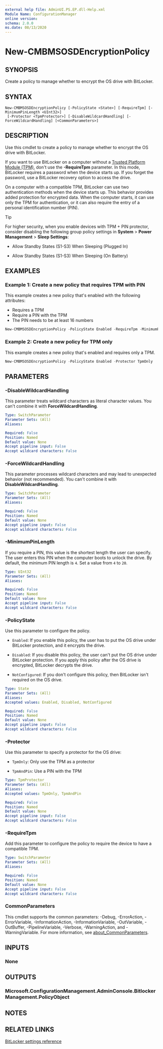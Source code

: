 ```yaml
---
external help file: AdminUI.PS.EP.dll-Help.xml
Module Name: ConfigurationManager
online version:
schema: 2.0.0
ms.date: 08/13/2020
---
```


# New-CMBMSOSDEncryptionPolicy

## SYNOPSIS

Create a policy to manage whether to encrypt the OS drive with BitLocker.

## SYNTAX

```
New-CMBMSOSDEncryptionPolicy [-PolicyState <State>] [-RequireTpm] [-MinimumPinLength <UInt32>]
 [-Protector <TpmProtector>] [-DisableWildcardHandling] [-ForceWildcardHandling] [<CommonParameters>]
```

## DESCRIPTION

Use this cmdlet to create a policy to manage whether to encrypt the OS drive with BitLocker.

If you want to use BitLocker on a computer without a [Trusted Platform Module (TPM)](https://docs.microsoft.com/windows/security/information-protection/tpm/trusted-platform-module-top-node), don't use the **-RequireTpm** parameter. In this mode, BitLocker requires a password when the device starts up. If you forget the password, use a BitLocker recovery option to access the drive.

On a computer with a compatible TPM, BitLocker can use two authentication methods when the device starts up. This behavior provides added protection for encrypted data. When the computer starts, it can use only the TPM for authentication, or it can also require the entry of a personal identification number (PIN).

> [!TIP]
> For higher security, when you enable devices with TPM + PIN protector, consider disabling the following group policy settings in **System** > **Power Management** > **Sleep Settings**:
>
> - Allow Standby States (S1-S3) When Sleeping (Plugged In)
>
> - Allow Standby States (S1-S3) When Sleeping (On Battery)

## EXAMPLES

### Example 1: Create a new policy that requires TPM with PIN

This example creates a new policy that's enabled with the following attributes:

- Requires a TPM
- Require a PIN with the TPM
- The PIN needs to be at least 16 numbers

```powershell
New-CMBMSOSDEncryptionPolicy -PolicyState Enabled -RequireTpm -MinimumPinLength 16 -Protector TpmAndPin
```

### Example 2: Create a new policy for TPM only

This example creates a new policy that's enabled and requires only a TPM.

```powershell
New-CMBMSOSDEncryptionPolicy -PolicyState Enabled -Protector TpmOnly
```

## PARAMETERS

### -DisableWildcardHandling

This parameter treats wildcard characters as literal character values. You can't combine it with **ForceWildcardHandling**.

```yaml
Type: SwitchParameter
Parameter Sets: (All)
Aliases:

Required: False
Position: Named
Default value: None
Accept pipeline input: False
Accept wildcard characters: False
```

### -ForceWildcardHandling

This parameter processes wildcard characters and may lead to unexpected behavior (not recommended). You can't combine it with **DisableWildcardHandling**.

```yaml
Type: SwitchParameter
Parameter Sets: (All)
Aliases:

Required: False
Position: Named
Default value: None
Accept pipeline input: False
Accept wildcard characters: False
```

### -MinimumPinLength

If you require a PIN, this value is the shortest length the user can specify. The user enters this PIN when the computer boots to unlock the drive. By default, the minimum PIN length is `4`. Set a value from `4` to `20`.

```yaml
Type: UInt32
Parameter Sets: (All)
Aliases:

Required: False
Position: Named
Default value: None
Accept pipeline input: False
Accept wildcard characters: False
```

### -PolicyState

Use this parameter to configure the policy.

- `Enabled`: If you enable this policy, the user has to put the OS drive under BitLocker protection, and it encrypts the drive.

- `Disabled`: If you disable this policy, the user can't put the OS drive under BitLocker protection. If you apply this policy after the OS drive is encrypted, BitLocker decrypts the drive.

- `NotConfigured`: If you don't configure this policy, then BitLocker isn't required on the OS drive.

```yaml
Type: State
Parameter Sets: (All)
Aliases:
Accepted values: Enabled, Disabled, NotConfigured

Required: False
Position: Named
Default value: None
Accept pipeline input: False
Accept wildcard characters: False
```

### -Protector

Use this parameter to specify a protector for the OS drive:

- `TpmOnly`: Only use the TPM as a protector

- `TpmAndPin`: Use a PIN with the TPM

```yaml
Type: TpmProtector
Parameter Sets: (All)
Aliases:
Accepted values: TpmOnly, TpmAndPin

Required: False
Position: Named
Default value: None
Accept pipeline input: False
Accept wildcard characters: False
```

### -RequireTpm

Add this parameter to configure the policy to require the device to have a compatible TPM.

```yaml
Type: SwitchParameter
Parameter Sets: (All)
Aliases:

Required: False
Position: Named
Default value: None
Accept pipeline input: False
Accept wildcard characters: False
```

### CommonParameters

This cmdlet supports the common parameters: -Debug, -ErrorAction, -ErrorVariable, -InformationAction, -InformationVariable, -OutVariable, -OutBuffer, -PipelineVariable, -Verbose, -WarningAction, and -WarningVariable. For more information, see [about_CommonParameters](http://go.microsoft.com/fwlink/?LinkID=113216).

## INPUTS

### None

## OUTPUTS

### Microsoft.ConfigurationManagement.AdminConsole.BitlockerManagement.PolicyObject

## NOTES

## RELATED LINKS

[BitLocker settings reference](https://docs.microsoft.com/mem/configmgr/protect/tech-ref/bitlocker/settings#operating-system-drive-encryption-settings)

